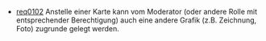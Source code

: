 * [req0102](https://github.com/PolitAktiv/politaktiv-requirements/tree/master/en/requirements/req0102.md) Anstelle einer Karte kann vom Moderator (oder andere Rolle mit entsprechender Berechtigung) auch eine andere Grafik (z.B. Zeichnung, Foto) zugrunde gelegt werden.
